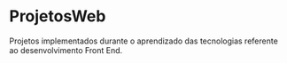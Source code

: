 # ProjetosWeb
Projetos implementados durante o aprendizado das tecnologias referente ao desenvolvimento Front End. 
